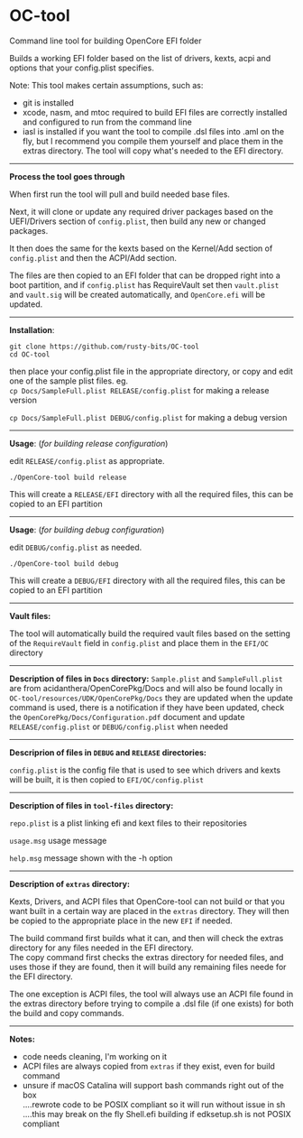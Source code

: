 # OC-tool
Command line tool for building OpenCore EFI folder

Builds a working EFI folder based on the list of drivers, kexts, acpi and options that your config.plist specifies.

Note: This tool makes certain assumptions, such as:  
- git is installed  
- xcode, nasm, and mtoc required to build EFI files are correctly installed and configured to run from the command line  
- iasl is installed if you want the tool to compile .dsl files into .aml on the fly, but I recommend you compile them yourself and place them in the extras directory. The tool will copy what's needed to the EFI directory.  

---

**Process the tool goes through**

When first run the tool will pull and build needed base files.

Next, it will clone or update any required driver packages based on the UEFI/Drivers section of `config.plist`, then build any new or changed packages. 

It then does the same for the kexts based on the Kernel/Add section of `config.plist` and then the ACPI/Add section.  

The files are then copied to an EFI folder that can be dropped right into a boot partition, and if `config.plist` has RequireVault set then `vault.plist` and `vault.sig` will be created automatically, and `OpenCore.efi` will be updated.  

---

**Installation**:

`git clone https://github.com/rusty-bits/OC-tool`   
`cd OC-tool`

then place your config.plist file in the appropriate directory, or copy and edit one of the sample plist files. eg.    
`cp Docs/SampleFull.plist RELEASE/config.plist` for making a release version

`cp Docs/SampleFull.plist DEBUG/config.plist` for making a debug version

---

**Usage**: (*for building release configuration*)

edit `RELEASE/config.plist` as appropriate.  

`./OpenCore-tool build release`

This will create a `RELEASE/EFI` directory with all the required files, this can be copied to an EFI partition

---

**Usage**: (*for building debug configuration*)

edit `DEBUG/config.plist` as needed.  

`./OpenCore-tool build debug`

This will create a `DEBUG/EFI` directory with all the required files, this can be copied to an EFI partition

---

**Vault files:**

The tool will automatically build the required vault files based on the setting of the `RequireVault` field in `config.plist` and place them in the `EFI/OC` directory

---

**Description of files in `Docs` directory:**
`Sample.plist` and `SampleFull.plist` are from acidanthera/OpenCorePkg/Docs and will also be found locally in `OC-tool/resources/UDK/OpenCorePkg/Docs` they are updated when the update command is used, there is a notification if they have been updated, check the `OpenCorePkg/Docs/Configuration.pdf` document and update `RELEASE/config.plist` or `DEBUG/config.plist` when needed  

---

**Descriprion of files in `DEBUG` and `RELEASE` directories:**

`config.plist` is the config file that is used to see which drivers and kexts will be built, it is then copied to `EFI/OC/config.plist`  

---

**Description of files in `tool-files` directory:**  

`repo.plist` is a plist linking efi and kext files to their repositories  

`usage.msg` usage message  

`help.msg` message shown with the -h option  

---

**Description of `extras` directory:**  

Kexts, Drivers, and ACPI files that OpenCore-tool can not build or that you want built in a certain way are placed in the `extras` directory.  They will then be copied to the appropriate place in the new `EFI` if needed.  

The build command first builds what it can, and then will check the extras directory for any files needed in the EFI directory.  
The copy command first checks the extras directory for needed files, and uses those if they are found, then it will build any remaining files neede for the EFI directory.  

The one exception is ACPI files, the tool will always use an ACPI file found in the extras directory before trying to compile a .dsl file (if one exists) for both the build and copy commands.  

---

**Notes:**

- code needs cleaning, I'm working on it   
- ACPI files are always copied from `extras` if they exist, even for build command  
- unsure if macOS Catalina will support bash commands right out of the box  
....rewrote code to be POSIX compliant so it will run without issue in sh  
....this may break on the fly Shell.efi building if edksetup.sh is not POSIX compliant  
